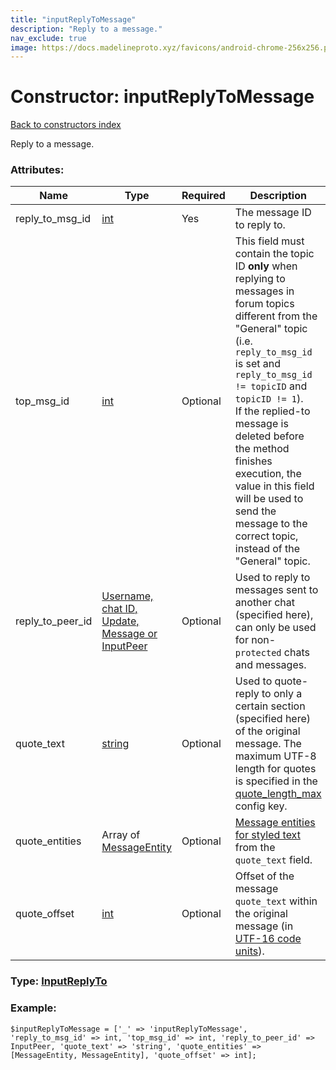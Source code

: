 ```yaml
---
title: "inputReplyToMessage"
description: "Reply to a message."
nav_exclude: true
image: https://docs.madelineproto.xyz/favicons/android-chrome-256x256.png
---
```

# Constructor: inputReplyToMessage  
[Back to constructors index](/API_docs/constructors/index.html)



Reply to a message.

### Attributes:

| Name     |    Type       | Required | Description |
|----------|---------------|----------|-------------|
|reply\_to\_msg\_id|[int](/API_docs/types/int.html) | Yes|The message ID to reply to.|
|top\_msg\_id|[int](/API_docs/types/int.html) | Optional|This field must contain the topic ID **only** when replying to messages in forum topics different from the "General" topic (i.e. `reply_to_msg_id` is set and `reply_to_msg_id != topicID` and `topicID != 1`).  <br>If the replied-to message is deleted before the method finishes execution, the value in this field will be used to send the message to the correct topic, instead of the "General" topic.|
|reply\_to\_peer\_id|[Username, chat ID, Update, Message or InputPeer](/API_docs/types/InputPeer.html) | Optional|Used to reply to messages sent to another chat (specified here), can only be used for non-`protected` chats and messages.|
|quote\_text|[string](/API_docs/types/string.html) | Optional|Used to quote-reply to only a certain section (specified here) of the original message. The maximum UTF-8 length for quotes is specified in the [quote\_length\_max](https://core.telegram.org/api/config#quote-length-max) config key.|
|quote\_entities|Array of [MessageEntity](/API_docs/types/MessageEntity.html) | Optional|[Message entities for styled text](https://core.telegram.org/api/entities) from the `quote_text` field.|
|quote\_offset|[int](/API_docs/types/int.html) | Optional|Offset of the message `quote_text` within the original message (in [UTF-16 code units](https://core.telegram.org/api/entities#entity-length)).|



### Type: [InputReplyTo](/API_docs/types/InputReplyTo.html)


### Example:

```
$inputReplyToMessage = ['_' => 'inputReplyToMessage', 'reply_to_msg_id' => int, 'top_msg_id' => int, 'reply_to_peer_id' => InputPeer, 'quote_text' => 'string', 'quote_entities' => [MessageEntity, MessageEntity], 'quote_offset' => int];
```  
